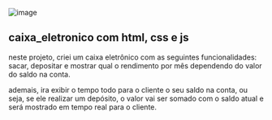 ![image](https://github.com/wellington067/caixa_eletronico/assets/109475692/0eb0627b-9aea-4ef3-a951-029327cb0e03)


## caixa_eletronico com html, css e js

neste projeto, criei um caixa eletrônico com as seguintes funcionalidades: sacar, depositar e mostrar qual o rendimento por mês dependendo do valor do saldo na conta.

ademais, ira exibir o tempo todo para o cliente o seu saldo na conta, ou seja, se ele realizar um depósito, o valor vai ser somado com o saldo atual e será mostrado em tempo real para o cliente.
